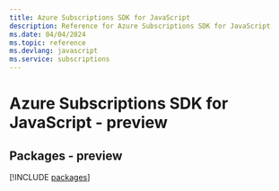 ```yaml
---
title: Azure Subscriptions SDK for JavaScript
description: Reference for Azure Subscriptions SDK for JavaScript
ms.date: 04/04/2024
ms.topic: reference
ms.devlang: javascript
ms.service: subscriptions
---
```

# Azure Subscriptions SDK for JavaScript - preview
## Packages - preview
[!INCLUDE [packages](subscriptions-index.md)]